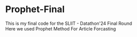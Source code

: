 # Prophet-Final
This is my final code for the SLIIT - Datathon'24 Final Round  
Here we used Prophet Method For Article Forcasting
